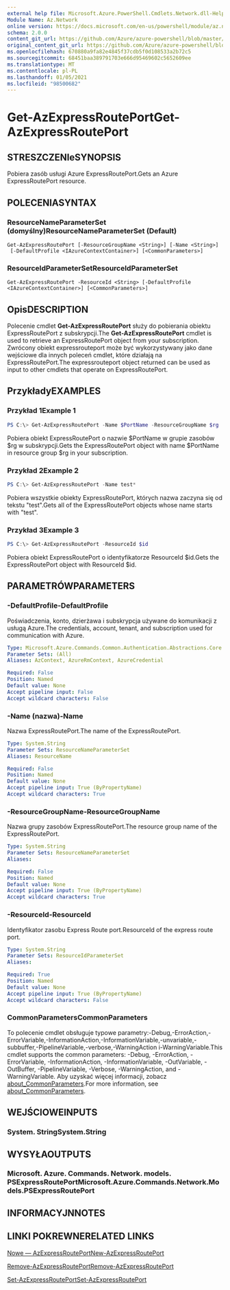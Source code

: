 ```yaml
---
external help file: Microsoft.Azure.PowerShell.Cmdlets.Network.dll-Help.xml
Module Name: Az.Network
online version: https://docs.microsoft.com/en-us/powershell/module/az.network/get-azexpressrouteport
schema: 2.0.0
content_git_url: https://github.com/Azure/azure-powershell/blob/master/src/Network/Network/help/Get-AzExpressRoutePort.md
original_content_git_url: https://github.com/Azure/azure-powershell/blob/master/src/Network/Network/help/Get-AzExpressRoutePort.md
ms.openlocfilehash: 670880a9fa82e4845f37cdb5f0d108533a2b72c5
ms.sourcegitcommit: 68451baa389791703e666d95469602c5652609ee
ms.translationtype: MT
ms.contentlocale: pl-PL
ms.lasthandoff: 01/05/2021
ms.locfileid: "98500682"
---
```

# <span data-ttu-id="2c805-101">Get-AzExpressRoutePort</span><span class="sxs-lookup"><span data-stu-id="2c805-101">Get-AzExpressRoutePort</span></span>

## <span data-ttu-id="2c805-102">STRESZCZENIe</span><span class="sxs-lookup"><span data-stu-id="2c805-102">SYNOPSIS</span></span>
<span data-ttu-id="2c805-103">Pobiera zasób usługi Azure ExpressRoutePort.</span><span class="sxs-lookup"><span data-stu-id="2c805-103">Gets an Azure ExpressRoutePort resource.</span></span>

## <span data-ttu-id="2c805-104">POLECENIA</span><span class="sxs-lookup"><span data-stu-id="2c805-104">SYNTAX</span></span>

### <span data-ttu-id="2c805-105">ResourceNameParameterSet (domyślny)</span><span class="sxs-lookup"><span data-stu-id="2c805-105">ResourceNameParameterSet (Default)</span></span>
```
Get-AzExpressRoutePort [-ResourceGroupName <String>] [-Name <String>]
 [-DefaultProfile <IAzureContextContainer>] [<CommonParameters>]
```

### <span data-ttu-id="2c805-106">ResourceIdParameterSet</span><span class="sxs-lookup"><span data-stu-id="2c805-106">ResourceIdParameterSet</span></span>
```
Get-AzExpressRoutePort -ResourceId <String> [-DefaultProfile <IAzureContextContainer>] [<CommonParameters>]
```

## <span data-ttu-id="2c805-107">Opis</span><span class="sxs-lookup"><span data-stu-id="2c805-107">DESCRIPTION</span></span>
<span data-ttu-id="2c805-108">Polecenie cmdlet **Get-AzExpressRoutePort** służy do pobierania obiektu ExpressRoutePort z subskrypcji.</span><span class="sxs-lookup"><span data-stu-id="2c805-108">The **Get-AzExpressRoutePort** cmdlet is used to retrieve an ExpressRoutePort object from your subscription.</span></span> <span data-ttu-id="2c805-109">Zwrócony obiekt expressrouteport może być wykorzystywany jako dane wejściowe dla innych poleceń cmdlet, które działają na ExpressRoutePort.</span><span class="sxs-lookup"><span data-stu-id="2c805-109">The expressrouteport object returned can be used as input to other cmdlets that operate on ExpressRoutePort.</span></span>

## <span data-ttu-id="2c805-110">Przykłady</span><span class="sxs-lookup"><span data-stu-id="2c805-110">EXAMPLES</span></span>

### <span data-ttu-id="2c805-111">Przykład 1</span><span class="sxs-lookup"><span data-stu-id="2c805-111">Example 1</span></span>
```powershell
PS C:\> Get-AzExpressRoutePort -Name $PortName -ResourceGroupName $rg
```

<span data-ttu-id="2c805-112">Pobiera obiekt ExpressRoutePort o nazwie $PortName w grupie zasobów $rg w subskrypcji.</span><span class="sxs-lookup"><span data-stu-id="2c805-112">Gets the ExpressRoutePort object with name $PortName in resource group $rg in your subscription.</span></span>

### <span data-ttu-id="2c805-113">Przykład 2</span><span class="sxs-lookup"><span data-stu-id="2c805-113">Example 2</span></span>
```powershell
PS C:\> Get-AzExpressRoutePort -Name test*
```

<span data-ttu-id="2c805-114">Pobiera wszystkie obiekty ExpressRoutePort, których nazwa zaczyna się od tekstu "test".</span><span class="sxs-lookup"><span data-stu-id="2c805-114">Gets all of the ExpressRoutePort objects whose name starts with "test".</span></span>

### <span data-ttu-id="2c805-115">Przykład 3</span><span class="sxs-lookup"><span data-stu-id="2c805-115">Example 3</span></span>
```powershell
PS C:\> Get-AzExpressRoutePort -ResourceId $id
```

<span data-ttu-id="2c805-116">Pobiera obiekt ExpressRoutePort o identyfikatorze ResourceId $id.</span><span class="sxs-lookup"><span data-stu-id="2c805-116">Gets the ExpressRoutePort object with ResourceId $id.</span></span> 

## <span data-ttu-id="2c805-117">PARAMETRÓW</span><span class="sxs-lookup"><span data-stu-id="2c805-117">PARAMETERS</span></span>

### <span data-ttu-id="2c805-118">-DefaultProfile</span><span class="sxs-lookup"><span data-stu-id="2c805-118">-DefaultProfile</span></span>
<span data-ttu-id="2c805-119">Poświadczenia, konto, dzierżawa i subskrypcja używane do komunikacji z usługą Azure.</span><span class="sxs-lookup"><span data-stu-id="2c805-119">The credentials, account, tenant, and subscription used for communication with Azure.</span></span>

```yaml
Type: Microsoft.Azure.Commands.Common.Authentication.Abstractions.Core.IAzureContextContainer
Parameter Sets: (All)
Aliases: AzContext, AzureRmContext, AzureCredential

Required: False
Position: Named
Default value: None
Accept pipeline input: False
Accept wildcard characters: False
```

### <span data-ttu-id="2c805-120">-Name (nazwa)</span><span class="sxs-lookup"><span data-stu-id="2c805-120">-Name</span></span>
<span data-ttu-id="2c805-121">Nazwa ExpressRoutePort.</span><span class="sxs-lookup"><span data-stu-id="2c805-121">The name of the ExpressRoutePort.</span></span>

```yaml
Type: System.String
Parameter Sets: ResourceNameParameterSet
Aliases: ResourceName

Required: False
Position: Named
Default value: None
Accept pipeline input: True (ByPropertyName)
Accept wildcard characters: True
```

### <span data-ttu-id="2c805-122">-ResourceGroupName</span><span class="sxs-lookup"><span data-stu-id="2c805-122">-ResourceGroupName</span></span>
<span data-ttu-id="2c805-123">Nazwa grupy zasobów ExpressRoutePort.</span><span class="sxs-lookup"><span data-stu-id="2c805-123">The resource group name of the ExpressRoutePort.</span></span>

```yaml
Type: System.String
Parameter Sets: ResourceNameParameterSet
Aliases:

Required: False
Position: Named
Default value: None
Accept pipeline input: True (ByPropertyName)
Accept wildcard characters: True
```

### <span data-ttu-id="2c805-124">-ResourceId</span><span class="sxs-lookup"><span data-stu-id="2c805-124">-ResourceId</span></span>
<span data-ttu-id="2c805-125">Identyfikator zasobu Express Route port.</span><span class="sxs-lookup"><span data-stu-id="2c805-125">ResourceId of the express route port.</span></span>

```yaml
Type: System.String
Parameter Sets: ResourceIdParameterSet
Aliases:

Required: True
Position: Named
Default value: None
Accept pipeline input: True (ByPropertyName)
Accept wildcard characters: False
```

### <span data-ttu-id="2c805-126">CommonParameters</span><span class="sxs-lookup"><span data-stu-id="2c805-126">CommonParameters</span></span>
<span data-ttu-id="2c805-127">To polecenie cmdlet obsługuje typowe parametry:-Debug,-ErrorAction,-ErrorVariable,-InformationAction,-InformationVariable,-unvariable,-subbuffer,-PipelineVariable,-verbose,-WarningAction i-WarningVariable.</span><span class="sxs-lookup"><span data-stu-id="2c805-127">This cmdlet supports the common parameters: -Debug, -ErrorAction, -ErrorVariable, -InformationAction, -InformationVariable, -OutVariable, -OutBuffer, -PipelineVariable, -Verbose, -WarningAction, and -WarningVariable.</span></span> <span data-ttu-id="2c805-128">Aby uzyskać więcej informacji, zobacz [about_CommonParameters](http://go.microsoft.com/fwlink/?LinkID=113216).</span><span class="sxs-lookup"><span data-stu-id="2c805-128">For more information, see [about_CommonParameters](http://go.microsoft.com/fwlink/?LinkID=113216).</span></span>

## <span data-ttu-id="2c805-129">WEJŚCIOWE</span><span class="sxs-lookup"><span data-stu-id="2c805-129">INPUTS</span></span>

### <span data-ttu-id="2c805-130">System. String</span><span class="sxs-lookup"><span data-stu-id="2c805-130">System.String</span></span>

## <span data-ttu-id="2c805-131">WYSYŁA</span><span class="sxs-lookup"><span data-stu-id="2c805-131">OUTPUTS</span></span>

### <span data-ttu-id="2c805-132">Microsoft. Azure. Commands. Network. models. PSExpressRoutePort</span><span class="sxs-lookup"><span data-stu-id="2c805-132">Microsoft.Azure.Commands.Network.Models.PSExpressRoutePort</span></span>

## <span data-ttu-id="2c805-133">INFORMACYJN</span><span class="sxs-lookup"><span data-stu-id="2c805-133">NOTES</span></span>

## <span data-ttu-id="2c805-134">LINKI POKREWNE</span><span class="sxs-lookup"><span data-stu-id="2c805-134">RELATED LINKS</span></span>

[<span data-ttu-id="2c805-135">Nowe — AzExpressRoutePort</span><span class="sxs-lookup"><span data-stu-id="2c805-135">New-AzExpressRoutePort</span></span>](./New-AzExpressRoutePort.md)

[<span data-ttu-id="2c805-136">Remove-AzExpressRoutePort</span><span class="sxs-lookup"><span data-stu-id="2c805-136">Remove-AzExpressRoutePort</span></span>](./Remove-AzExpressRoutePort.md)

[<span data-ttu-id="2c805-137">Set-AzExpressRoutePort</span><span class="sxs-lookup"><span data-stu-id="2c805-137">Set-AzExpressRoutePort</span></span>](./Set-AzExpressRoutePort.md)
